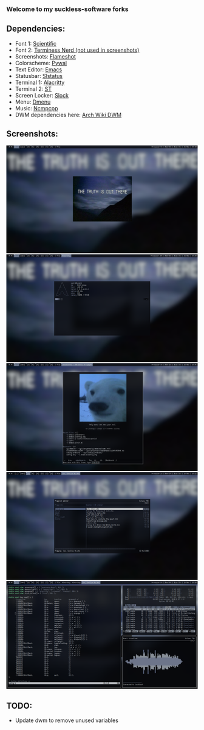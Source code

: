 ### Welcome to my suckless-software forks

## Dependencies:

- Font 1: <a href="https://github.com/nerdypepper/scientifica"> Scientific </a>
- Font 2: <a href="https://archlinux.org/packages/extra/any/ttf-terminus-nerd/"> Terminess Nerd (not used in screenshots) </a>
- Screenshots: <a href="https://github.com/flameshot-org/flameshot"> Flameshot </a>
- Colorscheme: <a href="https://github.com/dylanaraps/pywal"> Pywal </a>
- Text Editor: <a href="https://www.gnu.org/software/emacs/"> Emacs </a>
- Statusbar: <a href="https://tools.suckless.org/slstatus/"> Slstatus </a>
- Terminal 1: <a href="https://github.com/alacritty/alacritty"> Alacritty </a>
- Terminal 2: <a href="https://st.suckless.org/"> ST </a>
- Screen Locker: <a href="https://tools.suckless.org/slock/"> Slock </a>
- Menu: <a href="https://tools.suckless.org/dmenu/"> Dmenu </a>
- Music: <a href="https://github.com/ncmpcpp/ncmpcpp"> Ncmpcpp </a>
- DWM dependencies here: <a href="https://wiki.archlinux.org/title/dwm"> Arch Wiki DWM </a>

## Screenshots:
<img src="./screenshots/desktop.png"/>
<img src="./screenshots/terminal.png"/>
<img src="./screenshots/emacs.png"/>
<img src="./screenshots/ncmpcpp.png"/>
<img src="./screenshots/screen-divided.png"/>

## TODO:
- Update dwm to remove unused variables
